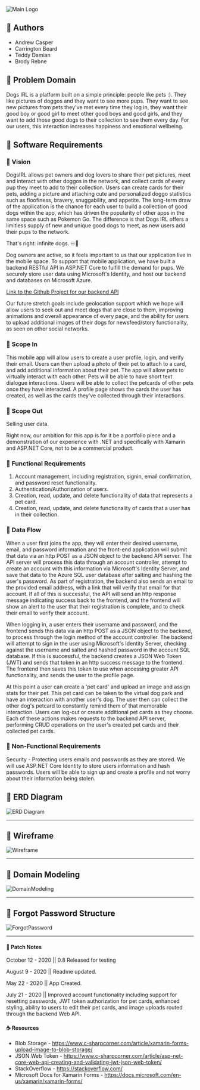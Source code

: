 ![Main Logo](/assets/main.png)

## 🐶 Authors 
- Andrew Casper
- Carrington Beard
- Teddy Damian
- Brody Rebne

## 🐶 Problem Domain
Dogs IRL is a platform built on a simple principle: people like pets :). They like pictures of doggos and they want to see more pups. They want to see new pictures from pets they've met every time they log in, they want their good boy or good girl to meet other good boys and good girls, and they want to add those good dogs to their collection to see them every day. For our users, this interaction increases happiness and emotional wellbeing.

## 🐶 Software Requirements
### 🐾 **Vision**
DogsIRL allows pet owners and dog lovers to share their pet pictures, meet and interact with other doggos in the network, and collect cards of every pup they meet to add to their collection. Users can create cards for their pets, adding a picture and attaching cute and personalized doggo statistics such as floofiness, bravery, snuggability, and appetite. The long-term draw of the application is the chance for each user to build a collection of good dogs within the app, which has driven the popularity of other apps in the same space such as Pokemon Go. The difference is that Dogs IRL offers a limitless supply of new and unique good dogs to meet, as new users add their pups to the network. 

That's right: infinite dogs. ♾🐶

Dog owners are active, so it feels important to us that our application live in the mobile space. To support that mobile application, we have built a backend RESTful API in ASP.NET Core to fulfill the demand for pups. We securely store user data using Microsoft's Identity, and host our backend and databases on Microsoft Azure.

[Link to the Github Project for our backend API](https://github.com/401FinalProjectOrg/DogsIRL-API)

Our future stretch goals include geolocation support which we hope will allow users to seek out and meet dogs that are close to them, improving animations and overall appearance of every page, and the ability for users to upload additional images of their dogs for newsfeed/story functionality, as seen on other social networks.

### 🐾 **Scope In**
This mobile app will allow users to create a user profile, login, and verify their email.
Users can then upload a photo of their pet to attach to a card, and add additional information about their pet.
The app will allow pets to virtually interact with each other.
Pets will be able to have short text dialogue interactions.
Users will be able to collect the petcards of other pets once they have interacted.
A profile page shows the cards the user has created, as well as the cards they've collected through their interactions.

### 🐾 **Scope Out**
Selling user data.

Right now, our ambition for this app is for it be a portfolio piece and a demonstration of our experience with .NET and specifically with Xamarin and ASP.NET Core, not to be a commercial product.

### 🐾 **Functional Requirements**
1. Account management, including registration, signin, email confirmation, and password reset functionality.
2. Authentication/Authorization of users.
3. Creation, read, update, and delete functionality of data that represents a pet card.
4. Creation, read, update, and delete functionality of cards that a user has in their collection.

### 🐾 **Data Flow**
	
When a user first joins the app, they will enter their desired username, email, and password information and the front-end application will submit that data via an http POST as a JSON object to the backend API server. The API server will process this data through an account controller, attempt to create an account with this information via Microsoft's Identity Server, and save that data to the Azure SQL user database after salting and hashing the user's password. As part of registration, the backend also sends an email to the provided email address, with a link that will verify that email for that account. If all of this is successful, the API will send an http response message indicating success back to the frontend, and the frontend will show an alert to the user that their registration is complete, and to check their email to verify their account.

When logging in, a user enters their username and password, and the frontend sends this data via an http POST as a JSON object to the backend, to process through the login method of the account controller. The backend will attempt to sign in the user using Microsoft's Identity Server, checking against the username and salted and hashed password in the account SQL database. If this is successful, the backend creates a JSON Web Token (JWT) and sends that token in an http success message to the frontend. The frontend then saves this token to use when accessing greater API functionality, and sends the user to the profile page.

At this point a user can create a 'pet card' and upload an image and assign stats for their pet. This pet card can be taken to the virtual dog park and have an interaction with another user's dog. The user then can collect the other dog's petcard to constantly remind them of that memorable interaction. Users can log-out or create additional pet cards as they choose. Each of these actions makes requests to the backend API server, performing CRUD operations on the user's created pet cards and their collected pet cards.

### 🐾 **Non-Functional Requirements**

Security - Protecting users emails and passwords as they are stored. We will use ASP.NET Core Identity to store users information and hash passwords. Users will be able to sign up and create a profile and not worry about their information being stolen.

## 🐶 ERD Diagram
![ERD Diagram](https://github.com/401FinalProjectOrg/DogsIRL/blob/dev/DogsIRL%20ER%20Diagram.png)
*  *  *  *  *
## 🐶 Wireframe
![Wireframe](https://github.com/401FinalProjectOrg/DogsIRL/blob/dev/DogsIRL%20Wireframes.png)
*  *  *  *  *
## 🐶 Domain Modeling
![DomainModeling](https://github.com/401FinalProjectOrg/DogsIRL/blob/dev/DogsIRLDomainModel.png)
*  *  *  *  *
## 🐶 Forgot Password Structure
![ForgotPassword](https://github.com/401FinalProjectOrg/DogsIRL/blob/dev/Forgot-password.png)
*  *  *  *  *

#### 🔨 Patch Notes
October 12 - 2020 || 0.8 Released for testing

August 9 - 2020 || Readme updated.

May 22 - 2020 || App Created.

July 21 - 2020 || Improved account functionality including support for resetting passwords, JWT token authorization for pet cards, enhanced styling, ability to users to edit their pet cards, and image uploads routed through the backend Web API.

#### ☕ Resources
- Blob Storage - https://www.c-sharpcorner.com/article/xamarin-forms-upload-image-to-blob-storage/
- JSON Web Token - https://www.c-sharpcorner.com/article/asp-net-core-web-api-creating-and-validating-jwt-json-web-token/
- StackOverflow - https://stackoverflow.com/
- Microsoft Docs for Xamarin Forms - https://docs.microsoft.com/en-us/xamarin/xamarin-forms/
